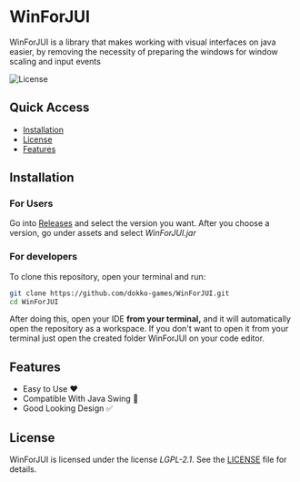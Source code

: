 # WinForJUI
WinForJUI is a library that makes working with visual interfaces on java easier, by removing the
necessity of preparing the windows for window scaling and input events

![License](https://img.shields.io/github/license/dokko-games/WinForJUI)

## Quick Access
- [Installation](#installation)
- [License](#license)
- [Features](#features)

## Installation
### For Users
Go into [Releases](https://github.com/dokko-games/WinForJUI/releases) and select the version you want.
After you choose a version, go under assets and select <i>WinForJUI.jar</i>
### For developers
To clone this repository, open your terminal and run:
```sh
git clone https://github.com/dokko-games/WinForJUI.git
cd WinForJUI
```
After doing this, open your IDE **from your terminal,** and it will automatically open the repository as a workspace.
If you don't want to open it from your terminal just open the created folder WinForJUI on your code editor.
## Features
- Easy to Use ❤️
- Compatible With Java Swing 📢
- Good Looking Design ✅
## License
WinForJUI is licensed under the license <i>LGPL-2.1</i>. See the [LICENSE](LICENSE) file for details.